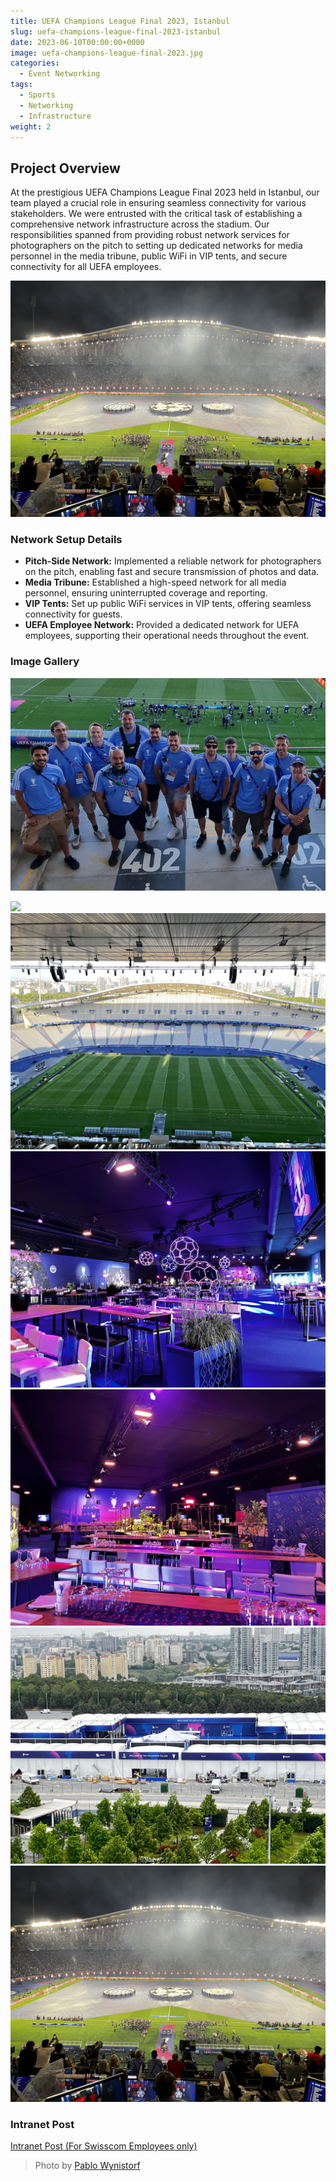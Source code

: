 ```yaml
---
title: UEFA Champions League Final 2023, Istanbul
slug: uefa-champions-league-final-2023-istanbul
date: 2023-06-10T00:00:00+0000
image: uefa-champions-league-final-2023.jpg
categories:
  - Event Networking
tags:
  - Sports
  - Networking
  - Infrastructure
weight: 2
---
```


## Project Overview

At the prestigious UEFA Champions League Final 2023 held in Istanbul, our team played a crucial role in ensuring seamless connectivity for various stakeholders. We were entrusted with the critical task of establishing a comprehensive network infrastructure across the stadium. Our responsibilities spanned from providing robust network services for photographers on the pitch to setting up dedicated networks for media personnel in the media tribune, public WiFi in VIP tents, and secure connectivity for all UEFA employees.

![UEFA Champions League Final 2023](media-tribune.jpg)

### Network Setup Details

- **Pitch-Side Network:** Implemented a reliable network for photographers on the pitch, enabling fast and secure transmission of photos and data.
- **Media Tribune:** Established a high-speed network for all media personnel, ensuring uninterrupted coverage and reporting.
- **VIP Tents:** Set up public WiFi services in VIP tents, offering seamless connectivity for guests.
- **UEFA Employee Network:** Provided a dedicated network for UEFA employees, supporting their operational needs throughout the event.

### Image Gallery
![The Team](team.jpg)

![](stadium-1.jpg)
![](stadium-2.jpg)
![](vip-zone.jpg)
![](vip-zone-2.jpg)
![](fanzone.jpg)
![](media-tribune.jpg)

### Intranet Post
[Intranet Post (For Swisscom Employees only)](https://intranet.swisscom.com/home/articles/tgeduj04/yes_we_did_it_)

> Photo by [Pablo Wynistorf](https://www.pablo.one)
